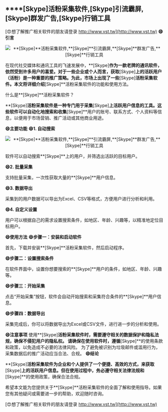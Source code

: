 ## ****[Skype]**活粉采集软件,**[Skype]**引流霸屏,**[Skype]**群发广告,**[Skype]**行销工具**

[😍想了解推广相关软件的朋友请登录 http://www.vst.tw](http://www.vst.tw)
**😄引言**

 <center><img src="https://vst.tw/MP4/tuiguang/png/8.png" alt="**[Skype]**活粉采集软件,**[Skype]**引流霸屏,**[Skype]**群发广告,**[Skype]**行销工具"></center>

在现代社交媒体和通讯工具的飞速发展中，**[Skype]**作为一款老牌的通讯软件，依然受到许多用户的喜爱。对于一些企业或个人而言，获取**[Skype]**上的活跃用户（活粉）是一种重要的推广策略。为此，市场上出现了一些**[Skype]**活粉采集软件。本文将详细介绍**[Skype]**活粉采集软件的功能和使用方法。

什么是**[Skype]**活粉采集软件？

**[Skype]**活粉采集软件是一种专门用于采集**[Skype]**上活跃用户信息的工具。这些软件可以自动化地搜索和收集**[Skype]**用户的账号、联系方式、个人资料等信息，以便用于市场营销、推广活动或其他商业用途。

**😄主要功能**
**😄1. 自动搜索**

 <center><img src="https://vst.tw/MP4/tuiguang/png/1.png" alt="**[Skype]**活粉采集软件,**[Skype]**引流霸屏,**[Skype]**群发广告,**[Skype]**行销工具"></center>

软件可以自动搜索**[Skype]**上的用户，并筛选出活跃的目标用户。

**😄2. 批量采集**

支持批量采集，一次性获取大量的**[Skype]**用户信息。

**😄3. 数据导出**

采集到的用户数据可以导出为Excel、CSV等格式，方便用户进行分析和利用。

**😄4. 自定义设置**

用户可以根据自己的需求设置搜索条件，如地区、年龄、兴趣等，以精准地定位目标用户。

**😄使用方法**
**😄步骤一：安装和启动软件**

首先，下载并安装**[Skype]**活粉采集软件，然后启动程序。

**😄步骤二：设置搜索条件**

在软件界面中，设置你想要搜索的**[Skype]**用户的条件，如地区、年龄、兴趣等。

**😄步骤三：开始采集**

点击“开始采集”按钮，软件会自动开始搜索和采集符合条件的**[Skype]**用户信息。

**😄步骤四：数据导出**

采集完成后，你可以将数据导出为Excel或CSV文件，进行进一步的分析和使用。

**😄注意事项**
使用**[Skype]**活粉采集软件时，需要遵守相关的数据保护和隐私法规，确保不侵犯用户的隐私权。
请确保在使用软件时，遵循**[Skype]**的使用条款和政策，以免造成不必要的法律风险。
为了避免被识别为垃圾邮件或滥用行为，采集数据后的推广活动应当合法、合规。
**😄结论**

**[Skype]**活粉采集软件为企业和个人提供了一个便捷、高效的方式，来获取**[Skype]**上的活跃用户信息。但在使用过程中，务必遵守相关法律法规和**[Skype]**的使用政策，确保合法合规。

希望本文能为您提供关于**[Skype]**活粉采集软件的全面了解和使用指导。如果您有其他疑问或需要进一步的帮助，欢迎随时咨询。

[😍想了解推广相关软件的朋友请登录 http://www.vst.tw](http://www.vst.tw)



